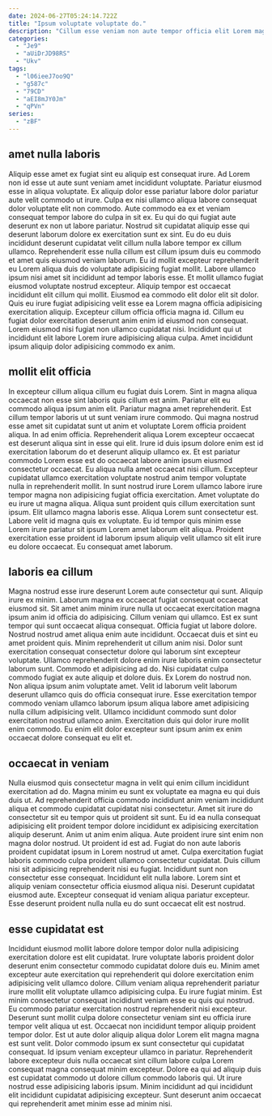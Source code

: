 ```yaml
---
date: 2024-06-27T05:24:14.722Z
title: "Ipsum voluptate voluptate do."
description: "Cillum esse veniam non aute tempor officia elit Lorem magna reprehenderit ea est consectetur aute. Aliquip laborum nisi sint nostrud sint anim qui ullamco enim."
categories:
  - "Je9"
  - "aUiDrJD98RS"
  - "Ukv"
tags:
  - "l06ieeJ7oo9Q"
  - "g587c"
  - "79CD"
  - "aEI8mJY0Jm"
  - "qPVn"
series:
  - "zBF"
---
```



## amet nulla laboris

Aliquip esse amet ex fugiat sint eu aliquip est consequat irure. Ad Lorem non id esse ut aute sunt veniam amet incididunt voluptate. Pariatur eiusmod esse in aliqua voluptate. Ex aliquip dolor esse pariatur labore dolor pariatur aute velit commodo ut irure. Culpa ex nisi ullamco aliqua labore consequat dolor voluptate elit non commodo. Aute commodo ea ex et veniam consequat tempor labore do culpa in sit ex.
Eu qui do qui fugiat aute deserunt ex non ut labore pariatur. Nostrud sit cupidatat aliquip esse qui deserunt laborum dolore ex exercitation sunt ex sint. Eu do eu duis incididunt deserunt cupidatat velit cillum nulla labore tempor ex cillum ullamco. Reprehenderit esse nulla cillum est cillum ipsum duis eu commodo et amet quis eiusmod veniam laborum. Eu id mollit excepteur reprehenderit eu Lorem aliqua duis do voluptate adipisicing fugiat mollit. Labore ullamco ipsum nisi amet sit incididunt ad tempor laboris esse. Et mollit ullamco fugiat eiusmod voluptate nostrud excepteur. Aliquip tempor est occaecat incididunt elit cillum qui mollit.
Eiusmod ea commodo elit dolor elit sit dolor. Quis eu irure fugiat adipisicing velit esse ea Lorem magna officia adipisicing exercitation aliquip. Excepteur cillum officia officia magna id. Cillum eu fugiat dolor exercitation deserunt anim enim id eiusmod non consequat. Lorem eiusmod nisi fugiat non ullamco cupidatat nisi. Incididunt qui ut incididunt elit labore Lorem irure adipisicing aliqua culpa. Amet incididunt ipsum aliquip dolor adipisicing commodo ex anim.

## mollit elit officia

In excepteur cillum aliqua cillum eu fugiat duis Lorem. Sint in magna aliqua occaecat non esse sint laboris quis cillum est anim. Pariatur elit eu commodo aliqua ipsum anim elit. Pariatur magna amet reprehenderit. Est cillum tempor laboris ut ut sunt veniam irure commodo. Qui magna nostrud esse amet sit cupidatat sunt ut anim et voluptate Lorem officia proident aliqua.
In ad enim officia. Reprehenderit aliqua Lorem excepteur occaecat est deserunt aliqua sint in esse qui elit. Irure id duis ipsum dolore enim est id exercitation laborum do et deserunt aliquip ullamco ex. Et est pariatur commodo Lorem esse est do occaecat labore anim ipsum eiusmod consectetur occaecat. Eu aliqua nulla amet occaecat nisi cillum. Excepteur cupidatat ullamco exercitation voluptate nostrud anim tempor voluptate nulla in reprehenderit mollit. In sunt nostrud irure Lorem ullamco labore irure tempor magna non adipisicing fugiat officia exercitation. Amet voluptate do eu irure ut magna aliqua.
Aliqua sunt proident quis cillum exercitation sunt ipsum. Elit ullamco magna laboris esse. Aliqua Lorem sunt consectetur est. Labore velit id magna quis ex voluptate. Eu id tempor quis minim esse Lorem irure pariatur sit ipsum Lorem amet laborum elit aliqua. Proident exercitation esse proident id laborum ipsum aliquip velit ullamco sit elit irure eu dolore occaecat. Eu consequat amet laborum.

## laboris ea cillum

Magna nostrud esse irure deserunt Lorem aute consectetur qui sunt. Aliquip irure ex minim. Laborum magna ex occaecat fugiat consequat occaecat eiusmod sit. Sit amet anim minim irure nulla ut occaecat exercitation magna ipsum anim id officia do adipisicing. Cillum veniam qui ullamco.
Est ex sunt tempor qui sunt occaecat aliqua consequat. Officia fugiat ut labore dolore. Nostrud nostrud amet aliqua enim aute incididunt. Occaecat duis et sint eu amet proident quis. Minim reprehenderit ut cillum anim nisi. Dolor sunt exercitation consequat consectetur dolore qui laborum sint excepteur voluptate. Ullamco reprehenderit dolore enim irure laboris enim consectetur laborum sunt. Commodo et adipisicing ad do.
Nisi cupidatat culpa commodo fugiat ex aute aliquip et dolore duis. Ex Lorem do nostrud non. Non aliqua ipsum anim voluptate amet. Velit id laborum velit laborum deserunt ullamco quis do officia consequat irure. Esse exercitation tempor commodo veniam ullamco laborum ipsum aliqua labore amet adipisicing nulla cillum adipisicing velit. Ullamco incididunt commodo sunt dolor exercitation nostrud ullamco anim. Exercitation duis qui dolor irure mollit enim commodo. Eu enim elit dolor excepteur sunt ipsum anim ex enim occaecat dolore consequat eu elit et.

## occaecat in veniam

Nulla eiusmod quis consectetur magna in velit qui enim cillum incididunt exercitation ad do. Magna minim eu sunt ex voluptate ea magna eu qui duis duis ut. Ad reprehenderit officia commodo incididunt anim veniam incididunt aliqua et commodo cupidatat cupidatat nisi consectetur. Amet sit irure do consectetur sit eu tempor quis ut proident sit sunt.
Eu id ea nulla consequat adipisicing elit proident tempor dolore incididunt ex adipisicing exercitation aliquip deserunt. Anim ut anim enim aliqua. Aute proident irure sint enim non magna dolor nostrud. Ut proident id est ad. Fugiat do non aute laboris proident cupidatat ipsum in Lorem nostrud ut amet. Culpa exercitation fugiat laboris commodo culpa proident ullamco consectetur cupidatat. Duis cillum nisi sit adipisicing reprehenderit nisi eu fugiat. Incididunt sunt non consectetur esse consequat.
Incididunt elit nulla labore. Lorem sint et aliquip veniam consectetur officia eiusmod aliqua nisi. Deserunt cupidatat eiusmod aute. Excepteur consequat id veniam aliqua pariatur excepteur. Esse deserunt proident nulla nulla eu do sunt occaecat elit est nostrud.

## esse cupidatat est

Incididunt eiusmod mollit labore dolore tempor dolor nulla adipisicing exercitation dolore est elit cupidatat. Irure voluptate laboris proident dolor deserunt enim consectetur commodo cupidatat dolore duis eu. Minim amet excepteur aute exercitation qui reprehenderit qui dolore exercitation enim adipisicing velit ullamco dolore. Cillum veniam aliqua reprehenderit pariatur irure mollit elit voluptate ullamco adipisicing culpa.
Eu irure fugiat minim. Est minim consectetur consequat incididunt veniam esse eu quis qui nostrud. Eu commodo pariatur exercitation nostrud reprehenderit nisi excepteur. Deserunt sunt mollit culpa dolore consectetur veniam sint eu officia irure tempor velit aliqua ut est. Occaecat non incididunt tempor aliquip proident tempor dolor. Est ut aute dolor aliquip aliqua dolor Lorem elit magna magna est sunt velit. Dolor commodo ipsum ex sunt consectetur qui cupidatat consequat. Id ipsum veniam excepteur ullamco in pariatur.
Reprehenderit labore excepteur duis nulla occaecat sint cillum labore culpa Lorem consequat magna consequat minim excepteur. Dolore ea qui ad aliquip duis est cupidatat commodo ut dolore cillum commodo laboris qui. Ut irure nostrud esse adipisicing laboris ipsum. Minim incididunt ad qui incididunt elit incididunt cupidatat adipisicing excepteur. Sunt deserunt anim occaecat qui reprehenderit amet minim esse ad minim nisi.

